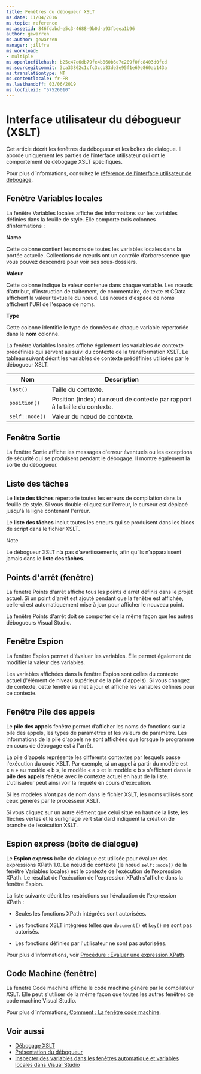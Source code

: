 ```yaml
---
title: Fenêtres du débogueur XSLT
ms.date: 11/04/2016
ms.topic: reference
ms.assetid: 846fdabd-e5c3-4688-9b0d-a93fbeea1b96
author: gewarren
ms.author: gewarren
manager: jillfra
ms.workload:
- multiple
ms.openlocfilehash: b25c47e6db79fe4b860b6e7c209f0fc8403d0fcd
ms.sourcegitcommit: 3ca33862c1cfc3ccb83de3e95f1e69e860ab143a
ms.translationtype: MT
ms.contentlocale: fr-FR
ms.lasthandoff: 03/06/2019
ms.locfileid: "57526010"
---
```

# <a name="debugger-user-interface-xslt"></a>Interface utilisateur du débogueur (XSLT)

Cet article décrit les fenêtres du débogueur et les boîtes de dialogue. Il aborde uniquement les parties de l’interface utilisateur qui ont le comportement de débogage XSLT spécifiques.

Pour plus d’informations, consultez le [référence de l’interface utilisateur de débogage](../debugger/debugging-user-interface-reference.md).

## <a name="locals-window"></a>Fenêtre Variables locales

La fenêtre Variables locales affiche des informations sur les variables définies dans la feuille de style. Elle comporte trois colonnes d'informations :

**Name**

Cette colonne contient les noms de toutes les variables locales dans la portée actuelle. Collections de nœuds ont un contrôle d’arborescence que vous pouvez descendre pour voir ses sous-dossiers.

**Valeur**

Cette colonne indique la valeur contenue dans chaque variable. Les nœuds d'attribut, d'instruction de traitement, de commentaire, de texte et CData affichent la valeur textuelle du nœud. Les nœuds d'espace de noms affichent l'URI de l'espace de noms.

**Type**

Cette colonne identifie le type de données de chaque variable répertoriée dans le **nom** colonne.

La fenêtre Variables locales affiche également les variables de contexte prédéfinies qui servent au suivi du contexte de la transformation XSLT. Le tableau suivant décrit les variables de contexte prédéfinies utilisées par le débogueur XSLT.

|Nom|Description|
|-|-----------------|
|`last()`|Taille du contexte.|
|`position()`|Position (index) du nœud de contexte par rapport à la taille du contexte.|
|`self::node()`|Valeur du nœud de contexte.|

## <a name="output-window"></a>Fenêtre Sortie

La fenêtre Sortie affiche les messages d'erreur éventuels ou les exceptions de sécurité qui se produisent pendant le débogage. Il montre également la sortie du débogueur.

## <a name="task-list"></a>Liste des tâches

Le **liste des tâches** répertorie toutes les erreurs de compilation dans la feuille de style. Si vous double-cliquez sur l'erreur, le curseur est déplacé jusqu'à la ligne contenant l'erreur.

Le **liste des tâches** inclut toutes les erreurs qui se produisent dans les blocs de script dans le fichier XSLT.

> [!NOTE]
> Le débogueur XSLT n’a pas d’avertissements, afin qu’ils n’apparaissent jamais dans le **liste des tâches**.

## <a name="breakpoints-window"></a>Points d'arrêt (fenêtre)

La fenêtre Points d'arrêt affiche tous les points d'arrêt définis dans le projet actuel. Si un point d'arrêt est ajouté pendant que la fenêtre est affichée, celle-ci est automatiquement mise à jour pour afficher le nouveau point.

La fenêtre Points d'arrêt doit se comporter de la même façon que les autres débogueurs Visual Studio.

## <a name="watch-window"></a>Fenêtre Espion

La fenêtre Espion permet d'évaluer les variables. Elle permet également de modifier la valeur des variables.

Les variables affichées dans la fenêtre Espion sont celles du contexte actuel (l'élément de niveau supérieur de la pile d'appels). Si vous changez de contexte, cette fenêtre se met à jour et affiche les variables définies pour ce contexte.

## <a name="call-stack-window"></a>Fenêtre Pile des appels

Le **pile des appels** fenêtre permet d’afficher les noms de fonctions sur la pile des appels, les types de paramètres et les valeurs de paramètre. Les informations de la pile d'appels ne sont affichées que lorsque le programme en cours de débogage est à l'arrêt.

La pile d'appels représente les différents contextes par lesquels passe l'exécution du code XSLT. Par exemple, si un appel à partir du modèle est « a » au modèle « b », le modèle « a » et le modèle « b » s’affichent dans le **pile des appels** fenêtre avec le contexte actuel en haut de la liste. L'utilisateur peut ainsi voir la requête en cours d'exécution.

Si les modèles n'ont pas de nom dans le fichier XSLT, les noms utilisés sont ceux générés par le processeur XSLT.

Si vous cliquez sur un autre élément que celui situé en haut de la liste, les flèches vertes et le surlignage vert standard indiquent la création de branche de l’exécution XSLT.

## <a name="quickwatch-dialog-box"></a>Espion express (boîte de dialogue)

Le **Espion express** boîte de dialogue est utilisée pour évaluer des expressions XPath 1.0. Le nœud de contexte (le nœud `self::node()` de la fenêtre Variables locales) est le contexte de l’exécution de l’expression XPath. Le résultat de l'exécution de l'expression XPath s'affiche dans la fenêtre Espion.

La liste suivante décrit les restrictions sur l’évaluation de l’expression XPath :

- Seules les fonctions XPath intégrées sont autorisées.

- Les fonctions XSLT intégrées telles que `document()` et `key()` ne sont pas autorisés.

- Les fonctions définies par l'utilisateur ne sont pas autorisées.

Pour plus d'informations, voir [Procédure : Évaluer une expression XPath](../xml-tools/how-to-evaluate-an-xpath-expression.md).

## <a name="disassembly-window"></a>Code Machine (fenêtre)

La fenêtre Code machine affiche le code machine généré par le compilateur XSLT. Elle peut s'utiliser de la même façon que toutes les autres fenêtres de code machine Visual Studio.

Pour plus d’informations, [Comment : La fenêtre code machine](../debugger/how-to-use-the-disassembly-window.md).

## <a name="see-also"></a>Voir aussi

- [Débogage XSLT](../xml-tools/debugging-xslt.md)
- [Présentation du débogueur](../debugger/debugger-feature-tour.md)
- [Inspecter des variables dans les fenêtres automatique et variables locales dans Visual Studio](../debugger/autos-and-locals-windows.md)